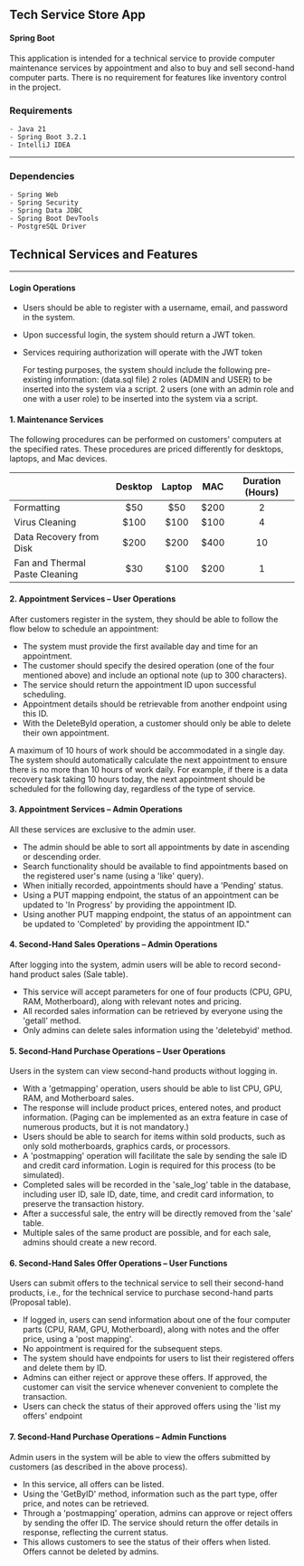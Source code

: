 ## Tech Service Store App
#### Spring Boot
This application is intended for a technical service to provide computer maintenance services by appointment and also to buy and sell second-hand computer parts. There is no requirement for features like inventory control in the project.

### Requirements
    - Java 21
    - Spring Boot 3.2.1
    - IntelliJ IDEA
---

### Dependencies
    - Spring Web
    - Spring Security
    - Spring Data JDBC
    - Spring Boot DevTools
    - PostgreSQL Driver

## Technical Services and Features

---

####  Login Operations 

* Users should be able to register with a username, email, and password in the system.
* Upon successful login, the system should return a JWT token.
* Services requiring authorization will operate with the JWT token


    For testing purposes, the system should include the following pre-existing information:
    (data.sql file)
    2 roles (ADMIN and USER) to be inserted into the system via a script.
    2 users (one with an admin role and one with a user role) to be inserted into the system via a script.

#### 1. Maintenance Services

The following procedures can be performed on customers' computers at the specified rates. These procedures are priced differently for desktops, laptops, and Mac devices.

|                                | Desktop | Laptop | MAC  | Duration (Hours) |
|:-------------------------------|:-------:|:------:|:----:|:----------------:|
| Formatting                     |   $50   |  $50   | $200 |        2         |
| Virus Cleaning                 |  $100   |  $100  | $100 |        4         |
| Data Recovery from Disk        |  $200   |  $200  | $400 |        10        |
| Fan and Thermal Paste Cleaning |   $30   |  $100  | $200 |        1         |

#### 2. Appointment Services – User Operations

After customers register in the system, they should be able to follow the flow below to schedule an appointment:

* The system must provide the first available day and time for an appointment.
* The customer should specify the desired operation (one of the four mentioned above) and include an optional note (up to 300 characters).
* The service should return the appointment ID upon successful scheduling.
* Appointment details should be retrievable from another endpoint using this ID.
* With the DeleteById operation, a customer should only be able to delete their own appointment.

A maximum of 10 hours of work should be accommodated in a single day. The system should automatically calculate the next appointment to ensure there is no more than 10 hours of work daily. For example, if there is a data recovery task taking 10 hours today, the next appointment should be scheduled for the following day, regardless of the type of service.

#### 3. Appointment Services – Admin Operations

All these services are exclusive to the admin user.

* The admin should be able to sort all appointments by date in ascending or descending order.
* Search functionality should be available to find appointments based on the registered user's name (using a 'like' query).
* When initially recorded, appointments should have a 'Pending' status.
* Using a PUT mapping endpoint, the status of an appointment can be updated to 'In Progress' by providing the appointment ID.
* Using another PUT mapping endpoint, the status of an appointment can be updated to 'Completed' by providing the appointment ID."

#### 4. Second-Hand Sales Operations – Admin Operations

After logging into the system, admin users will be able to record second-hand product sales (Sale table).

* This service will accept parameters for one of four products (CPU, GPU, RAM, Motherboard), along with relevant notes and pricing.
* All recorded sales information can be retrieved by everyone using the 'getall' method.
* Only admins can delete sales information using the 'deletebyid' method.

#### 5. Second-Hand Purchase Operations – User Operations

Users in the system can view second-hand products without logging in.

* With a 'getmapping' operation, users should be able to list CPU, GPU, RAM, and Motherboard sales.
* The response will include product prices, entered notes, and product information.
(Paging can be implemented as an extra feature in case of numerous products, but it is not mandatory.)
* Users should be able to search for items within sold products, such as only sold motherboards, graphics cards, or processors.
* A 'postmapping' operation will facilitate the sale by sending the sale ID and credit card information. Login is required for this process (to be simulated).
* Completed sales will be recorded in the 'sale_log' table in the database, including user ID, sale ID, date, time, and credit card information, to preserve the transaction history.
* After a successful sale, the entry will be directly removed from the 'sale' table.
* Multiple sales of the same product are possible, and for each sale, admins should create a new record.

#### 6. Second-Hand Sales Offer Operations – User Functions

Users can submit offers to the technical service to sell their second-hand products, i.e., for the technical service to purchase second-hand parts (Proposal table).

* If logged in, users can send information about one of the four computer parts (CPU, RAM, GPU, Motherboard), along with notes and the offer price, using a 'post mapping'.
* No appointment is required for the subsequent steps.
* The system should have endpoints for users to list their registered offers and delete them by ID.
* Admins can either reject or approve these offers. If approved, the customer can visit the service whenever convenient to complete the transaction.
* Users can check the status of their approved offers using the 'list my offers' endpoint

#### 7. Second-Hand Purchase Operations – Admin Functions

Admin users in the system will be able to view the offers submitted by customers (as described in the above process).

* In this service, all offers can be listed.
* Using the 'GetByID' method, information such as the part type, offer price, and notes can be retrieved.
* Through a 'postmapping' operation, admins can approve or reject offers by sending the offer ID. The service should return the offer details in response, reflecting the current status.
* This allows customers to see the status of their offers when listed. Offers cannot be deleted by admins.






